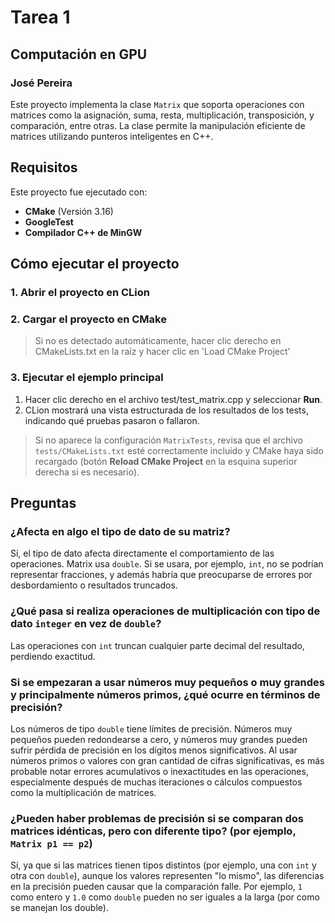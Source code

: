 # Tarea 1
## Computación en GPU 
### José Pereira

Este proyecto implementa la clase `Matrix` que soporta operaciones
con matrices como la asignación, suma, resta, multiplicación,
transposición, y comparación, entre otras. La clase permite la
manipulación eficiente de matrices utilizando punteros inteligentes en C++.

## Requisitos

Este proyecto fue ejecutado con:

- **CMake** (Versión 3.16)
- **GoogleTest**
- **Compilador C++ de MinGW**

## Cómo ejecutar el proyecto


### 1. Abrir el proyecto en CLion

### 2. Cargar el proyecto en CMake

> Si no es detectado automáticamente, hacer clic derecho en CMakeLists.txt en la raíz y hacer clic en 'Load CMake Project' 

### 3. Ejecutar el ejemplo principal

1. Hacer clic derecho en el archivo test/test_matrix.cpp y seleccionar **Run**.
2. CLion mostrará una vista estructurada de los resultados de los tests, indicando qué pruebas pasaron o fallaron.

> Si no aparece la configuración `MatrixTests`, revisa que el archivo `tests/CMakeLists.txt` esté correctamente incluido y CMake haya sido recargado (botón **Reload CMake Project** en la esquina superior derecha si es necesario).


## Preguntas

### ¿Afecta en algo el tipo de dato de su matriz?
Sí, el tipo de dato afecta directamente el comportamiento de las operaciones.
Matrix usa `double`. Si se usara, por ejemplo, `int`, no se podrían representar
fracciones, y además habría que preocuparse de errores por desbordamiento
o resultados truncados.

### ¿Qué pasa si realiza operaciones de multiplicación con tipo de dato `integer` en vez de `double`?
Las operaciones con `int` truncan cualquier parte decimal del resultado,
perdiendo exactitud.

### Si se empezaran a usar números muy pequeños o muy grandes y principalmente números primos, ¿qué ocurre en términos de precisión?

Los números de tipo `double` tiene límites de precisión. Números muy pequeños
pueden redondearse a cero, y números muy grandes pueden sufrir pérdida de 
precisión en los dígitos menos significativos. Al usar números primos o 
valores con gran cantidad de cifras significativas, es más probable notar
errores acumulativos o inexactitudes en las operaciones, especialmente 
después de muchas iteraciones o cálculos compuestos como la multiplicación
de matrices.

### ¿Pueden haber problemas de precisión si se comparan dos matrices idénticas, pero con diferente tipo? (por ejemplo, `Matrix p1 == p2`)

Sí, ya que si las matrices tienen tipos distintos (por ejemplo, una con `int` 
y otra con `double`), aunque los valores representen "lo mismo",
las diferencias en la precisión pueden causar que la comparación falle.
Por ejemplo, `1` como entero y `1.0` como `double` pueden no ser iguales
a la larga (por como se manejan los double).